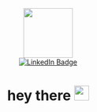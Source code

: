 <div id="header" align="center">
  <img src="https://media.giphy.com/media/v1.Y2lkPTc5MGI3NjExMWFhMWE4OGUyNWQzOTE0NmFkMzYyYTMwMjkzNjMwYWJjM2E3NTgzMCZlcD12MV9pbnRlcm5hbF9naWZzX2dpZklkJmN0PWc/bGgsc5mWoryfgKBx1u/giphy.gif" width="100"/>

  <div id="badges">
    <a href="https://www.linkedin.com/in/rafael-musetti-340b63b1/">
        <img src="https://img.shields.io/badge/LinkedIn-blue?style=for-the-badge&logo=linkedin&logoColor=white" alt="LinkedIn Badge"/>
    </a>
  </div>
  <img src="https://komarev.com/ghpvc/?username=rafaelmusetti14&style=flat-square&color=blue" alt=""/>
  <h1>
  hey there
    <img src="https://media.giphy.com/media/hvRJCLFzcasrR4ia7z/giphy.gif" width="30px"/>
  </h1>
</div>
